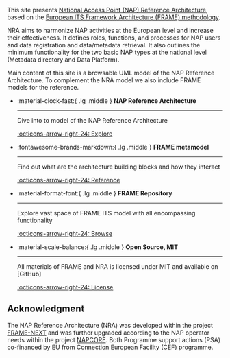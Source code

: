 This site presents [National Access Point (NAP) Reference Architecture](uml/nap_architecture.md), based on the [European ITS Framework Architecture (FRAME) methodology](frame.md).

NRA aims to harmonize NAP activities at the European level and increase their effectiveness. It defines roles, functions, and processes for NAP users and data registration and data/metadata retrieval. It also outlines the minimum functionality for the two basic NAP types at the national level (Metadata directory and Data Platform).

Main content of this site is a browsable UML model of the NAP Reference Architecture. To complement the NRA model we also include FRAME models for the reference. 

<div class="grid cards" markdown>

-   :material-clock-fast:{ .lg .middle } __NAP Reference Architecture__

    ---

    Dive into to model of the NAP Reference Architecture

    [:octicons-arrow-right-24: Explore](uml/nap_architecture.md)

-   :fontawesome-brands-markdown:{ .lg .middle } __FRAME metamodel__

    ---

    Find out what are the architecture building blocks and how they interact

    [:octicons-arrow-right-24: Reference](uml/frame_metamodel.md)

-   :material-format-font:{ .lg .middle } __FRAME Repository__

    ---

    Explore vast space of FRAME ITS model with all encompassing functionality

    [:octicons-arrow-right-24: Browse](uml/frame_repository.md)

-   :material-scale-balance:{ .lg .middle } __Open Source, MIT__

    ---

    All materials of FRAME and NRA is licensed under MIT and available on [GitHub]

    [:octicons-arrow-right-24: License](https://mit-license.org/)

</div>

## Acknowledgment

The NAP Reference Architecture (NRA) was developed within the project [FRAME-NEXT](https://frame-next.eu/) and was further upgraded according to the NAP operator needs within the project [NAPCORE](https://napcore.eu/). Both Programme support actions (PSA) co-financed by EU from Connection European Facility (CEF) programme.